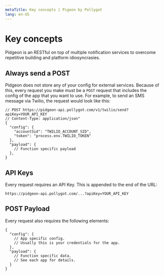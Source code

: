 ```yaml
---
metaTitle: Key concepts | Pigeon by Pollygot
lang: en-US
---
```


# Key concepts

Pidgeon is an RESTful on top of multiple notification services to overcome repetitive building and platform idiosyncrasies. 


## Always send a POST

Pidgeon does not store any of your config for external services. Because of this, every request you make must be a `POST` request that includes the config of the app that you want to use. For example, to send an SMS message via Twilio, the request would look like this:

```json5
// POST https://pidgeon-api.pollygot.com/v1/twilio/send?apiKey=YOUR_API_KEY 
// Content-Type: application/json" 
{
  "config": { 
    "accountSid": "TWILIO_ACCOUNT_SID", 
    "token": "process.env.TWILIO_TOKEN"
  },
  "payload": {
    // Function specific payload
  },
}
```

## API Keys

Every request requires an API Key. This is appended to the end of the URL:

```
https://pidgeon-api.pollygot.com/...?apiKey=YOUR_API_KEY
```

## POST Payload

Every request also requires the following elements:

```json5
{
  "config": {
    // App specific config.
    // Usually this is your credentials for the app.
  },
  "payload": {
    // Function specific data. 
    // See each app for details.
  }
}
```
